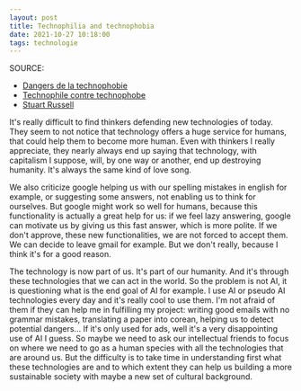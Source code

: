 ```yaml
---
layout: post
title: Technophilia and technophobia
date: 2021-10-27 10:18:00
tags: technologie
---
```


SOURCE: 
- [Dangers de la technophobie](https://www.youtube.com/watch?v=AUxvauMIZzQ)
- [Technophile contre technophobe](https://www.latribune.fr/opinions/tribunes/20140610trib000836155/technophiles-contre-technophobes-biophiles-contre-biophobes-un-essai-de-definition.html)
- [Stuart Russell](https://www.youtube.com/watch?v=EBK-a94IFHY)

It's really difficult to find thinkers defending new technologies of today. They seem to not notice that technology offers a huge service for humans, that could help them to become more human. Even with thinkers I really appreciate, they nearly always end up saying that technology, with capitalism I suppose, will, by one way or another, end up destroying humanity. It's always the same kind of love song.

We also criticize google helping us with our spelling mistakes in english for example, or suggesting some answers, not enabling us to think for ourselves. But google might work so well for humans, because this functionality is actually a great help for us: if we feel lazy answering, google can motivate us by giving us this fast answer, which is more polite. If we don't approve, these new functionalities, we are not forced to accept them. We can decide to leave gmail for example. But we don't really, because I think it's for a good reason.

The technology is now part of us. It's part of our humanity. And it's through these technologies that we can act in the world. So the problem is not AI, it is questioning what is the end goal of AI for example. I use AI or pseudo AI technologies every day and it's really cool to use them. I'm not afraid of them if they can help me in fulfilling my project: writing good emails with no grammar mistakes, translating a paper into corean, helping us to detect potential dangers... If it's only used for ads, well it's a very disappointing use of AI I guess. So maybe we need to ask our intellectual friends to focus on where we need to go as a human species with all the technologies that are around us. But the difficulty is to take time in understanding first what these technologies are and to which extent they can help us building a more sustainable society with maybe a new set of cultural background.